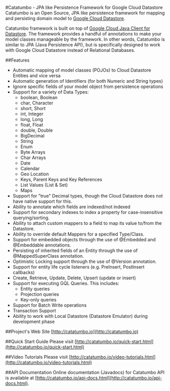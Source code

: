 #Catatumbo - JPA like Persistence Framework for Google Cloud Datastore 
Catatumbo is an Open Source, JPA like persistence framework for mapping and persisting domain model to 
[Google Cloud Datastore](https://cloud.google.com/datastore/). 

Catatumbo framework is built on top of 
[Google Cloud Java Client for Datastore](https://github.com/GoogleCloudPlatform/google-cloud-java/tree/master/google-cloud-datastore). 
The framework provides a handful of annotations to make your model classes manageable by the framework. In other words, 
Catatumbo is similar to JPA (Java Persistence API), but is specifically designed to work with Google Cloud Datastore 
instead of Relational Databases.  

##Features
* Automatic mapping of model classes (POJOs) to Cloud Datastore Entities and vice versa
* Automatic generation of Identifiers (for both Numeric and String types)  
* Ignore specific fields of your model object from persistence operations 
* Support for a variety of Data Types: 
	* boolean, Boolean 
	* char, Character 
	* short, Short 
	* int, Integer 
	* long, Long 
	* float, Float 
	* double, Double 
	* BigDecimal 
	* String 
	* Enum 
	* Byte Arrays 
	* Char Arrays 
	* Date 
	* Calendar 
	* Geo Location 
	* Keys, Parent Keys and Key References
	* List Values (List & Set) 
	* Maps 
* Support for "true" Decimal types, though the Cloud Datastore does not have native support for this. 
* Ability to annotate which fields are indexed/not indexed 
* Support for secondary indexes to index a property for case-insensitive querying/sorting. 
* Ability to attach custom mappers to a field to map its value to/from the Datastore. 
* Ability to override default Mappers for a specified Type/Class. 
* Support for embedded objects through the use of @Embedded and @Embeddable annotations. 
* Persisting of inherited fields of an Entity through the use of @MappedSuperClass annotation. 
* Optimistic Locking support through the use of @Version annotation. 
* Support for entity life cycle listeners (e.g. PreInsert, PostInsert callbacks) 
* Create, Retrieve, Update, Delete, Upsert (update or insert)  
* Support for executing GQL Queries. This includes:  
	* Entity queries 
	* Projection queries 
	* Key-only queries 
* Support for Batch Write operations 
* Transaction Support 
* Ability to work with Local Datastore (Datastore Emulator) during development phase   

##Project's Web Site
[http://catatumbo.io](http://catatumbo.io) 

##Quick Start Guide 
Please visit [http://catatumbo.io/quick-start.html](http://catatumbo.io/quick-start.html)

##Video Tutorials 
Please visit [http://catatumbo.io/video-tutorials.html](http://catatumbo.io/video-tutorials.html)

##API Documentation 
Online documentation (Javadocs) for Catatumbo API is available at [http://catatumbo.io/api-docs.html](http://catatumbo.io/api-docs.html). 